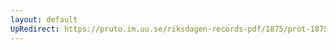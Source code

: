 ```yaml
---
layout: default
UpRedirect: https://pruto.im.uu.se/riksdagen-records-pdf/1875/prot-1875--ak--020/prot-1875--ak--020_021.pdf
---
```

